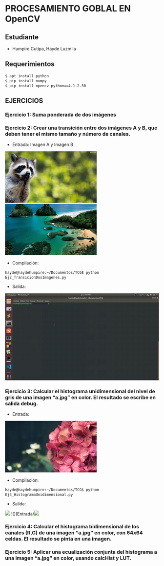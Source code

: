 # PROCESAMIENTO GOBLAL EN OpenCV
## Estudiante
- Humpire Cutipa, Hayde Luzmila

## Requerimientos
```terminal
$ apt install python
$ pip install numpy
$ pip install opencv-python==4.1.2.30
```
## EJERCICIOS

### Ejercicio 1: Suma ponderada de dos imágenes

### Ejercicio 2: Crear una transición entre dos imágenes A y B, que deben tener el mismo tamaño y número de canales.

- Entrada: Imagen A y Imagen B

![](Entrada/imagen1.jpg)
![](Entrada/imagen2.jpg)

- Compilación:

```terminal
hayde@haydehumpire:~/Documentos/TCG$ python Ej2_TransicionDosImagenes.py
```

- Salida:

![](Salida/ejercicio3.gif)


### Ejercicio 3: Calcular el histograma unidimensional del nivel de gris de una imagen “a.jpg” en color. El resultado se escribe en salida debug.

- Entrada: 

![](Entrada/imagen3.jpg)

- Compilación:

```terminal
hayde@haydehumpire:~/Documentos/TCG$ python Ej3_HistogramaUnidimensional.py
```

- Salida:

![](Entrada/ejercicio3_1.png)
![](Entrada/![](imagen3_2.png)


### Ejercicio 4: Calcular el histograma bidimensional de los canales (R,G) de una imagen “a.jpg” en color, con 64x64 celdas. El resultado se pinta en una imagen.

### Ejercicio 5: Aplicar una ecualización conjunta del histograma a una imagen “a.jpg” en color, usando calcHist y LUT.

